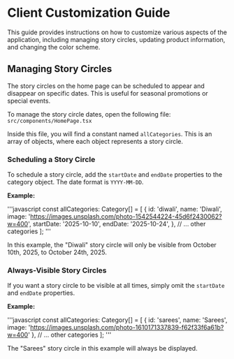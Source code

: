 # Client Customization Guide

This guide provides instructions on how to customize various aspects of the application, including managing story circles, updating product information, and changing the color scheme.

## Managing Story Circles

The story circles on the home page can be scheduled to appear and disappear on specific dates. This is useful for seasonal promotions or special events.

To manage the story circle dates, open the following file: `src/components/HomePage.tsx`

Inside this file, you will find a constant named `allCategories`. This is an array of objects, where each object represents a story circle.

### Scheduling a Story Circle

To schedule a story circle, add the `startDate` and `endDate` properties to the category object. The date format is `YYYY-MM-DD`.

**Example:**

'''javascript
const allCategories: Category[] = [
    {
        id: 'diwali',
        name: 'Diwali',
        image: 'https://images.unsplash.com/photo-1542544224-45d6f2430062?w=400',
        startDate: '2025-10-10',
        endDate: '2025-10-24',
    },
    // ... other categories
];
'''

In this example, the "Diwali" story circle will only be visible from October 10th, 2025, to October 24th, 2025.

### Always-Visible Story Circles

If you want a story circle to be visible at all times, simply omit the `startDate` and `endDate` properties.

**Example:**

'''javascript
const allCategories: Category[] = [
    { id: 'sarees', name: 'Sarees', image: 'https://images.unsplash.com/photo-1610171337839-f62f33f6a61b?w=400' },
    // ... other categories
];
'''

The "Sarees" story circle in this example will always be displayed.
